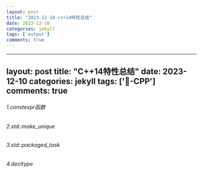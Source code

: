 ```yaml
---
layout: post
title: "2023-12-10-c++14特性总结"
date: 2023-12-10
categories: jekyll
tags: ['output']
comments: true
---
```


---
layout: post
title: "C++14特性总结"
date: 2023-12-10
categories: jekyll
tags: ['🥁-CPP']
comments: true
---

###### 1.constexpr函数

###### 2.std::make_unique

###### 3.std::packaged_task

###### 4.decltype

